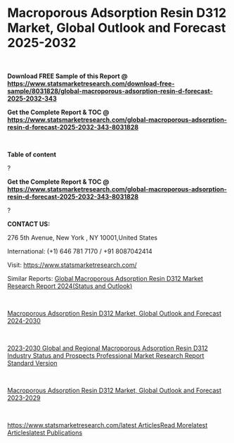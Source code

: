 <h1>Macroporous Adsorption Resin D312 Market, Global Outlook and Forecast 2025-2032</h1><br/><p><strong>Download FREE Sample of this Report @ <a href="https://www.statsmarketresearch.com/download-free-sample/8031828/global-macroporous-adsorption-resin-d-forecast-2025-2032-343">https://www.statsmarketresearch.com/download-free-sample/8031828/global-macroporous-adsorption-resin-d-forecast-2025-2032-343</a></strong></p>
 
 
 
 <div><b>Get the Complete Report & TOC @ <a href="https://www.statsmarketresearch.com/global-macroporous-adsorption-resin-d-forecast-2025-2032-343-8031828">https://www.statsmarketresearch.com/global-macroporous-adsorption-resin-d-forecast-2025-2032-343-8031828</a></b></div>
 
 
 
 <p><br />
 
 <b>Table of content</b></p>
 
 
 
 <p>? </p>
 
 
 
 <div><b>Get the Complete Report & TOC @ <a href="https://www.statsmarketresearch.com/global-macroporous-adsorption-resin-d-forecast-2025-2032-343-8031828">https://www.statsmarketresearch.com/global-macroporous-adsorption-resin-d-forecast-2025-2032-343-8031828</a></b></div>
 
 
 
 <p>? </p>
 
 
 
 <p><b>CONTACT US:</b><br />
 
 276 5th Avenue, New York , NY 10001,United States<br />
 
 International: (+1) 646 781 7170 / +91 8087042414<br />
 
 Visit: <a href="https://www.statsmarketresearch.com/">https://www.statsmarketresearch.com/</a><br />
 
 Similar Reports: <a href="https://www.statsmarketresearch.com/global-macroporous-adsorption-resin-d-forecast-2025-2032-343-8031828">Global Macroporous Adsorption Resin D312 Market Research Report 2024(Status and Outlook)</a><br />
 
 <br />
 
 <a href="https://www.statsmarketresearch.com/global-macroporous-adsorption-resin-d-forecast-2025-2032-343-8031828">Macroporous Adsorption Resin D312 Market, Global Outlook and Forecast 2024-2030</a><br />
 
 <br />
 
 <a href="https://www.statsmarketresearch.com/global-macroporous-adsorption-resin-d-forecast-2025-2032-343-8031828">2023-2030 Global and Regional Macroporous Adsorption Resin D312 Industry Status and Prospects Professional Market Research Report Standard Version</a><br />
 
 <br />
 
 <a href="https://www.statsmarketresearch.com/global-macroporous-adsorption-resin-d-forecast-2025-2032-343-8031828">Macroporous Adsorption Resin D312 Market, Global Outlook and Forecast 2023-2029</a><br />
 
 <br />
 
 <a href="https://gyeongbokgung.com">https://www.statsmarketresearch.com/</a><a href="https://hallyeomaritime.com">latest Articles</a><a href="https://jingwansa.com">Read More</a><a href="https://nguoiviet.jp/">latest Articles</a><a href="https://www.intelmarketresearch.com/">latest Publications</a></p>